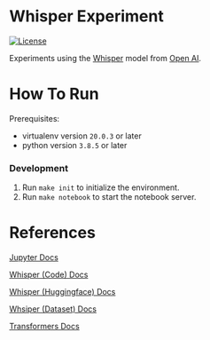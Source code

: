 # Whisper Experiment
[![License](https://img.shields.io/github/license/tomdewildt/whisper-experiment)](https://github.com/tomdewildt/whisper-experiment/blob/master/LICENSE)

Experiments using the [Whisper](https://huggingface.co/openai/whisper-medium) model from [Open AI](https://openai.com/).

# How To Run

Prerequisites:
* virtualenv version ```20.0.3``` or later
* python version ```3.8.5``` or later

### Development

1. Run ```make init``` to initialize the environment.
2. Run ```make notebook``` to start the notebook server.

# References

[Jupyter Docs](https://jupyter.org/documentation)

[Whisper (Code) Docs](https://github.com/openai/whisper)

[Whisper (Huggingface) Docs](https://huggingface.co/openai/whisper-medium)

[Whsiper (Dataset) Docs](https://huggingface.co/datasets/common_voice)

[Transformers Docs](https://huggingface.co/docs/transformers/index)
